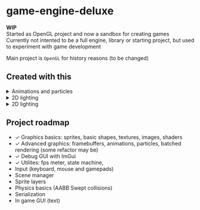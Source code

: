 # game-engine-deluxe
**WIP**  
Started as OpenGL project and now a sandbox for creating games  
Currently not intented to be a full engine, library or starting project, but used to experiment with game development

Main project is `OpenGL` for history reasons (to be changed)

## Created with this

<details>
  <summary>Animations and particles</summary>
  <img src="https://media.discordapp.net/attachments/734073957300305930/734394577464590346/asd2.gif" width="700"/>  
</details>

<details>
  <summary>2D lighting</summary>
  <img src="https://pbs.twimg.com/media/EsNzLkuXUAALozt?format=png&name=large" width="700"/>  
</details>

<details>
  <summary>2D lighting</summary>
  <img src="https://media.giphy.com/media/H26JuFFDUIFz4tCbeR/giphy.gif" width="700"/>
</details>

## Project roadmap
* ✓ Graphics basics: sprites, basic shapes, textures, images, shaders
* ✓ Advanced graphics: framebuffers, animations, particles, batched rendering (some refactor may be)
* ✓ Debug GUI with ImGui
* ✓ Utilites: fps meter, state machine, 
* Input (keyboard, mouse and gamepads)
* Scene manager
* Sprite layers
* Physics basics (AABB Swept collisions)
* Serialization
* In game GUI (text)
